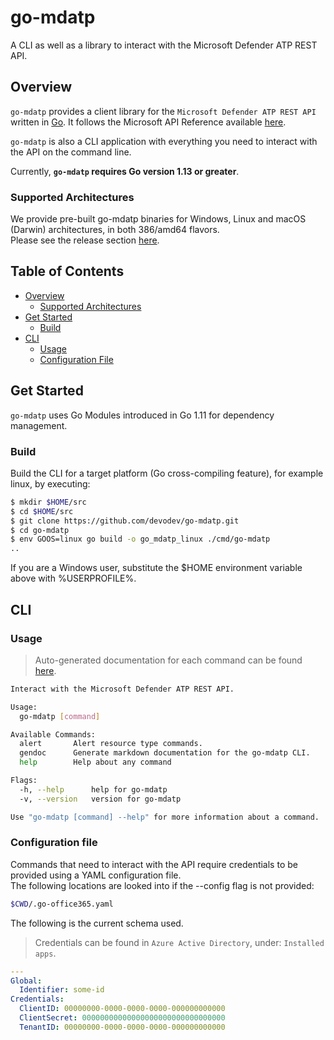 # go-mdatp

A CLI as well as a library to interact with the Microsoft Defender ATP REST API.

## Overview

`go-mdatp` provides a client library for the `Microsoft Defender ATP REST API` written in [Go](https://golang.org/). It follows the Microsoft API Reference available [here](https://docs.microsoft.com/en-us/windows/security/threat-protection/microsoft-defender-atp/pull-alerts-using-rest-api).

`go-mdatp` is also a CLI application with everything you need to interact with the API on the command line.

Currently, **`go-mdatp` requires Go version 1.13 or greater**.

### Supported Architectures

We provide pre-built go-mdatp binaries for Windows, Linux and macOS (Darwin) architectures, in both 386/amd64 flavors.</br>
Please see the release section [here](https://github.com/devodev/go-mdatp/releases).

## Table of Contents

- [Overview](#overview)
  - [Supported Architectures](#supported-architectures)
- [Get Started](#get-started)
  - [Build](#build)
- [CLI](#cli)
  - [Usage](#usage)
  - [Configuration File](#configuration-file)

## Get Started

`go-mdatp` uses Go Modules introduced in Go 1.11 for dependency management.

### Build

Build the CLI for a target platform (Go cross-compiling feature), for example linux, by executing:

```bash
$ mkdir $HOME/src
$ cd $HOME/src
$ git clone https://github.com/devodev/go-mdatp.git
$ cd go-mdatp
$ env GOOS=linux go build -o go_mdatp_linux ./cmd/go-mdatp
..
```

If you are a Windows user, substitute the $HOME environment variable above with %USERPROFILE%.

## CLI

### Usage

> Auto-generated documentation for each command can be found [here](./docs/go-mdatp.md).

```bash
Interact with the Microsoft Defender ATP REST API.

Usage:
  go-mdatp [command]

Available Commands:
  alert       Alert resource type commands.
  gendoc      Generate markdown documentation for the go-mdatp CLI.
  help        Help about any command

Flags:
  -h, --help      help for go-mdatp
  -v, --version   version for go-mdatp

Use "go-mdatp [command] --help" for more information about a command.
```

### Configuration file

Commands that need to interact with the API require credentials to be provided using a YAML configuration file.</br>
The following locations are looked into if the --config flag is not provided:

```bash
$CWD/.go-office365.yaml
```

The following is the current schema used.
> Credentials can be found in `Azure Active Directory`, under: `Installed apps`.</br>

```yaml
---
Global:
  Identifier: some-id
Credentials:
  ClientID: 00000000-0000-0000-0000-000000000000
  ClientSecret: 00000000000000000000000000000000
  TenantID: 00000000-0000-0000-0000-000000000000
```
